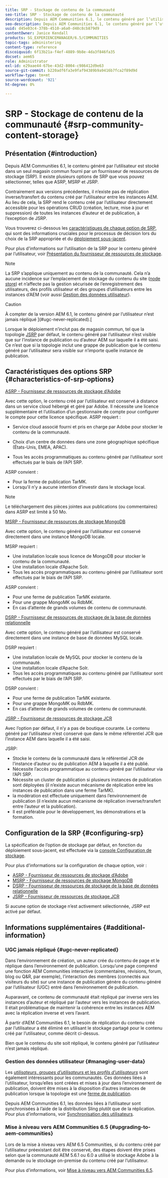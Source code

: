 ```yaml
---
title: SRP - Stockage de contenu de la communauté
seo-title: SRP - Stockage de contenu de la communauté
description: Depuis AEM Communities 6.1, le contenu généré par l’utilisateur est stocké dans un seul magasin commun fourni par un fournisseur de ressources de stockage (SRP).
seo-description: Depuis AEM Communities 6.1, le contenu généré par l’utilisateur est stocké dans un seul magasin commun fourni par un fournisseur de ressources de stockage (SRP).
uuid: d45e03c4-378b-4510-a6a0-d48c8cb879d9
contentOwner: Janice Kendall
products: SG_EXPERIENCEMANAGER/6.5/COMMUNITIES
topic-tags: administering
content-type: reference
discoiquuid: 6f13b21a-f4ef-4889-9b8e-4da3f846fa35
docset: aem65
role: Administrator
exl-id: e29aae44-67be-43d2-8004-c986412d9e63
source-git-commit: b220adf6fa3e9faf94389b9a9416b7fca2f89d9d
workflow-type: tm+mt
source-wordcount: '921'
ht-degree: 0%

---
```


# SRP - Stockage de contenu de la communauté {#srp-community-content-storage}

## Présentation {#introduction}

Depuis AEM Communities 6.1, le contenu généré par l’utilisateur est stocké dans un seul magasin commun fourni par un fournisseur de ressources de stockage (SRP). Il existe plusieurs options de SRP que vous pouvez sélectionner, telles que ASRP, MSRP et JSRP.

Contrairement aux versions précédentes, il n’existe pas de réplication inverse/transfert du contenu créé par l’utilisateur entre les instances AEM. Au lieu de cela, la SRP rend le contenu créé par l’utilisateur directement accessible pour les opérations CRUD (création, lecture, mise à jour et suppression) de toutes les instances d’auteur et de publication, à l’exception de JSRP.

Vous trouverez ci-dessous les [caractéristiques de chaque option de SRP](#characteristics-of-srp-options), qui sont des informations cruciales pour le processus de décision lors du choix de la SRP appropriée et du [déploiement sous-jacent](/help/communities/topologies.md).

Pour plus d’informations sur l’utilisation de la SRP pour le contenu généré par l’utilisateur, voir [Présentation du fournisseur de ressources de stockage](/help/communities/srp.md).

>[!NOTE]
>
>La SRP s’applique uniquement au contenu de la communauté. Cela n’a aucune incidence sur l’emplacement de stockage du contenu du site ([node store](/help/sites-deploying/data-store-config.md)) et n’affecte pas la gestion sécurisée de l’enregistrement des utilisateurs, des profils utilisateur et des groupes d’utilisateurs entre les instances d’AEM (voir aussi [Gestion des données utilisateur](#managing-user-data)).

>[!CAUTION]
>
>À compter de la version AEM 6.1, le contenu généré par l’utilisateur n’est jamais répliqué ](#ugc-never-replicated).[
>
>Lorsque le déploiement n’inclut pas de magasin commun, tel que la topologie [JSRP](/help/communities/topologies.md#jsrp) par défaut, le contenu généré par l’utilisateur n’est visible que sur l’instance de publication ou d’auteur AEM sur laquelle il a été saisi. Ce n’est que si la topologie inclut une grappe de publication que le contenu généré par l’utilisateur sera visible sur n’importe quelle instance de publication.

## Caractéristiques des options SRP {#characteristics-of-srp-options}

[ASRP - Fournisseur de ressources de stockage d’Adobe](/help/communities/asrp.md)

Avec cette option, le contenu créé par l’utilisateur est conservé à distance dans un service cloud hébergé et géré par Adobe. Il nécessite une licence supplémentaire et l’utilisation d’un gestionnaire de compte pour configurer le compte pour cette licence spécifique. ASRP requiert :

* Service cloud associé fourni et pris en charge par Adobe pour stocker le contenu de la communauté.
* Choix d’un centre de données dans une zone géographique spécifique (États-Unis, EMEA, APAC).

* Tous les accès programmatiques au contenu généré par l’utilisateur sont effectués par le biais de l’API SRP.

ASRP convient :

* Pour la ferme de publication TarMK.
* Lorsqu’il n’y a aucune intention d’investir dans le stockage local.

>[!NOTE]
>
>Le téléchargement des pièces jointes aux publications (ou commentaires) dans ASRP est limité à 50 Mo.

[MSRP - Fournisseur de ressources de stockage MongoDB](/help/communities/msrp.md)

Avec cette option, le contenu généré par l’utilisateur est conservé directement dans une instance MongoDB locale.

MSRP requiert :

* Une installation locale sous licence de MongoDB pour stocker le contenu de la communauté.
* Une installation locale d’Apache Solr.
* Tous les accès programmatiques au contenu généré par l’utilisateur sont effectués par le biais de l’API SRP.

ASRP convient :

* Pour une ferme de publication TarMK existante.
* Pour une grappe MongoMK ou RdbMK.
* En cas d’attente de grands volumes de contenu de communauté.

[DSRP - Fournisseur de ressources de stockage de la base de données relationnelle](/help/communities/dsrp.md)

Avec cette option, le contenu généré par l’utilisateur est conservé directement dans une instance de base de données MySQL locale.

DSRP requiert :

* Une installation locale de MySQL pour stocker le contenu de la communauté.
* Une installation locale d’Apache Solr.
* Tous les accès programmatiques au contenu généré par l’utilisateur sont effectués par le biais de l’API SRP.

DSRP convient :

* Pour une ferme de publication TarMK existante.
* Pour une grappe MongoMK ou RdbMK.
* En cas d’attente de grands volumes de contenu de communauté.

[JSRP - Fournisseur de ressources de stockage JCR](/help/communities/jsrp.md)

Avec l’option par défaut, il n’y a pas de boutique courante. Le contenu généré par l’utilisateur n’est conservé que dans le même référentiel JCR que l’instance AEM dans laquelle il a été saisi.

JSRP:

* Stocke le contenu de la communauté dans le référentiel JCR de l’instance d’auteur ou de publication AEM à laquelle il a été publié.
* Nécessite l’accès programmatique au contenu généré par l’utilisateur via l’API SRP.
* Nécessite un cluster de publication si plusieurs instances de publication sont déployées (il n’existe aucun mécanisme de réplication entre les instances de publication dans une ferme TarMK).
* la modération est effectuée uniquement dans l’environnement de publication (il n’existe aucun mécanisme de réplication inverse/transfert entre l’auteur et la publication).
* Il est préférable pour le développement, les démonstrations et la formation.

## Configuration de la SRP {#configuring-srp}

La spécification de l’option de stockage par défaut, en fonction du déploiement sous-jacent, est effectuée via la [console Configuration de stockage](/help/communities/srp-config.md).

Pour plus d’informations sur la configuration de chaque option, voir :

* [ASRP - Fournisseur de ressources de stockage d’Adobe](/help/communities/asrp.md)
* [MSRP - Fournisseur de ressources de stockage MongoDB](/help/communities/msrp.md)
* [DSRP - Fournisseur de ressources de stockage de la base de données relationnelle](/help/communities/dsrp.md)
* [JSRP - Fournisseur de ressources de stockage JCR](/help/communities/jsrp.md)

Si aucune option de stockage n’est activement sélectionnée, JSRP est activé par défaut.

## Informations supplémentaires {#additional-information}

### UGC jamais répliqué {#ugc-never-replicated}

Dans l’environnement de création, un auteur crée du contenu de page et le réplique dans l’environnement de publication. Lorsqu’une page comprend une fonction AEM Communities interactive (commentaires, révisions, forum, blog ou Q&amp;R, par exemple), l’interaction des membres (connectés aux visiteurs du site) sur une instance de publication génère du contenu généré par l’utilisateur (UGC) entré dans l’environnement de publication.

Auparavant, ce contenu de communauté était répliqué par inverse vers les instances d’auteur et répliqué par l’auteur vers les instances de publication. Il était problématique de maintenir la cohérence entre les instances AEM avec la réplication inverse et vers l’avant.

À partir d’AEM Communities 6.1, le besoin de réplication du contenu créé par l’utilisateur a été éliminé en utilisant le stockage partagé pour le contenu créé par l’utilisateur, comme décrit ci-dessus.

Bien que le contenu du site soit répliqué, le contenu généré par l’utilisateur n’est jamais répliqué.

### Gestion des données utilisateur {#managing-user-data}

Les [*utilisateurs*, *groupes d’utilisateurs* et les *profils d’utilisateurs*](/help/communities/users.md) sont également intéressants pour les communautés. Ces données liées à l’utilisateur, lorsqu’elles sont créées et mises à jour dans l’environnement de publication, doivent être mises à la disposition d’autres instances de publication lorsque la topologie est une [ferme de publication](/help/sites-deploying/recommended-deploys.md#tarmk-farm).

Depuis AEM Communities 6.1, les données liées à l’utilisateur sont synchronisées à l’aide de la distribution Sling plutôt que de la réplication. Pour plus d’informations, voir [Synchronisation des utilisateurs](/help/communities/sync.md).

### Mise à niveau vers AEM Communities 6.5 {#upgrading-to-aem-communities}

Lors de la mise à niveau vers AEM 6.5 Communities, si du contenu créé par l’utilisateur préexistant doit être conservé, des étapes doivent être prises selon que la communauté AEM 5.6.1 ou 6.0 a utilisé le stockage Adobe à la demande ou le stockage on-premise du contenu créé par l’utilisateur.

Pour plus d’informations, voir [Mise à niveau vers AEM Communities 6.5](/help/communities/upgrade.md).
